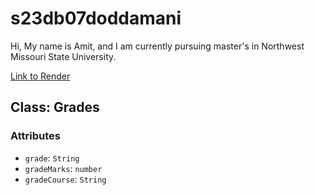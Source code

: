 # s23db07doddamani

Hi, My name is Amit, and I am currently pursuing master's in Northwest Missouri State University.

[Link to Render](https://s23db07doddamani.onrender.com/)

## Class: Grades
### Attributes
* `grade`: `String` 
* `gradeMarks`: `number`
* `gradeCourse`: `String`

